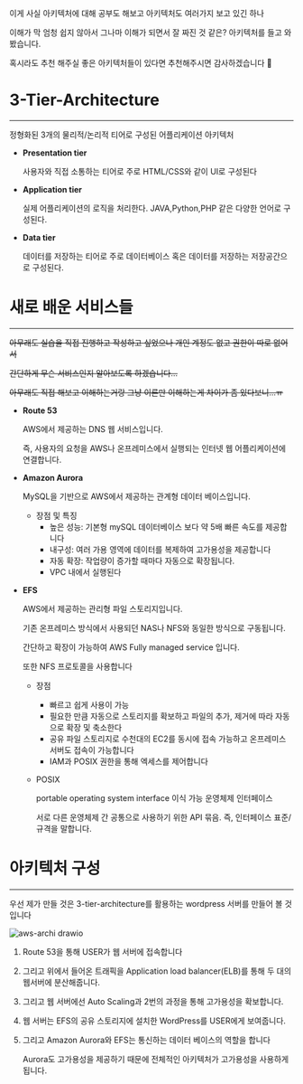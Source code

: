 이게 사실 아키텍처에 대해 공부도 해보고 아키텍처도 여러가지 보고 있긴 하나

이해가 막 엄청 쉽지 않아서 그나마 이해가 되면서 잘 짜진 것 같은? 아키텍처를 들고 와봤습니다.

혹시라도 추천 해주실 좋은 아키텍처들이 있다면 추천해주시면 감사하겠습니다 🙂

# 3-Tier-Architecture

---

정형화된 3개의 물리적/논리적 티어로 구성된 어플리케이션 아키텍처

- **Presentation tier**
    
    사용자와 직접 소통하는 티어로 주로 HTML/CSS와 같이 UI로 구성된다
    
- **Application tier**
    
    실제 어플리케이션의 로직을 처리한다. JAVA,Python,PHP 같은 다양한 언어로 구성된다.
    
- **Data tier**
    
    데이터를 저장하는 티어로 주로 데이터베이스 혹은 데이터를 저장하는 저장공간으로 구성된다.
    

# 새로 배운 서비스들

---

~~아무래도 실습을 직접 진행하고 작성하고 싶었으나 개인 계정도 없고 권한이 따로 없어서~~

~~간단하게 무슨 서비스인지 알아보도록 하겠습니다…~~

~~아무래도 직접 해보고 이해하는거랑 그냥 이론만 이해하는게 차이가 좀 있다보니…ㅠ~~

- **Route 53**
    
    AWS에서 제공하는 DNS 웹 서비스입니다.
    
    즉, 사용자의 요청을 AWS나 온프레미스에서 실행되는 인터넷 웹 어플리케이션에 연결합니다.
    
- **Amazon Aurora**
    
    MySQL을 기반으로 AWS에서 제공하는 관계형 데이터 베이스입니다.
    
    - 장점 및 특징
        - 높은 성능: 기본형 mySQL 데이터베이스 보다 약 5배 빠른 속도를 제공합니다
        - 내구성: 여러 가용 영역에 데이터를 복제하여 고가용성을 제공합니다
        - 자동 확장: 작업량이 증가할 때마다 자동으로 확장됩니다.
        - VPC 내에서 실행된다
- **EFS**
    
    AWS에서 제공하는 관리형 파일 스토리지입니다.
    
    기존 온프레미스 방식에서 사용되던 NAS나 NFS와 동일한 방식으로 구동됩니다.
    
    간단하고 확장이 가능하여 AWS Fully managed service 입니다.
    
    또한 NFS 프로토콜을 사용합니다
    
    - 장점
        - 빠르고 쉽게 사용이 가능
        - 필요한 만큼 자동으로 스토리지를 확보하고 파일의 추가, 제거에 따라 자동으로 확장 및 축소한다
        - 공유 파일 스토리지로 수천대의 EC2를 동시에 접속 가능하고 온프레미스 서버도 접속이 가능합니다
        - IAM과 POSIX 권한을 통해 엑세스를 제어합니다
    - POSIX
        
        portable operating system interface 이식 가능 운영체제 인터페이스
        
        서로 다른 운영체제 간 공통으로 사용하기 위한 API 묶음. 즉, 인터페이스 표준/규격을 말합니다.
        

# 아키텍처 구성

---

우선 제가 만들 것은 3-tier-architecture를 활용하는 wordpress 서버를 만들어 볼 것 입니다

![aws-archi drawio](https://github.com/GSM-MSG/DevOps-Onboarding/assets/130664740/ee9f7d39-5c7d-47b6-8c3b-07c41c6576f7)

1. Route 53을 통해 USER가 웹 서버에 접속합니다
2. 그리고 위에서 들어온 트래픽을 Application load balancer(ELB)를 통해 두 대의 웹서버에 분산해줍니다.
3. 그리고 웹 서버에선 Auto Scaling과 2번의 과정을 통해 고가용성을 확보합니다.
4. 웹 서버는 EFS의 공유 스토리지에 설치한 WordPress를 USER에게 보여줍니다.
5. 그리고 Amazon Aurora와 EFS는 통신하는 데이터 베이스의 역할을 합니다
    
    Aurora도 고가용성을 제공하기 때문에 전체적인 아키텍처가 고가용성을 사용하게 됩니다.
